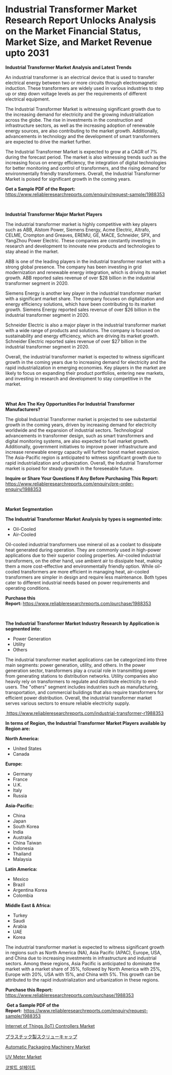 <p><h1>Industrial Transformer Market Research Report Unlocks Analysis on the Market Financial Status, Market Size, and Market Revenue upto 2031</h1></p><p><strong>Industrial Transformer Market Analysis and Latest Trends</strong></p>
<p><p>An industrial transformer is an electrical device that is used to transfer electrical energy between two or more circuits through electromagnetic induction. These transformers are widely used in various industries to step up or step down voltage levels as per the requirements of different electrical equipment.</p><p>The Industrial Transformer Market is witnessing significant growth due to the increasing demand for electricity and the growing industrialization across the globe. The rise in investments in the construction and infrastructure sectors, as well as the increasing adoption of renewable energy sources, are also contributing to the market growth. Additionally, advancements in technology and the development of smart transformers are expected to drive the market further.</p><p>The Industrial Transformer Market is expected to grow at a CAGR of 7% during the forecast period. The market is also witnessing trends such as the increasing focus on energy efficiency, the integration of digital technologies for better monitoring and control of transformers, and the rising demand for environmentally friendly transformers. Overall, the Industrial Transformer Market is poised for significant growth in the coming years.</p></p>
<p><strong>Get a Sample PDF of the Report:&nbsp;</strong> <a href="https://www.reliableresearchreports.com/enquiry/request-sample/1988353">https://www.reliableresearchreports.com/enquiry/request-sample/1988353</a></p>
<p>&nbsp;</p>
<p><strong>Industrial Transformer Major Market Players</strong></p>
<p><p>The industrial transformer market is highly competitive with key players such as ABB, Alstom Power, Siemens Energy, Acme Electric, Altrafo, CELME, Crompton and Greaves, EREMU, GE, MACE, Schneider, SPX, and YangZhou Power Electric. These companies are constantly investing in research and development to innovate new products and technologies to stay ahead in the market.</p><p>ABB is one of the leading players in the industrial transformer market with a strong global presence. The company has been investing in grid modernization and renewable energy integration, which is driving its market growth. ABB reported sales revenue of over $28 billion in the industrial transformer segment in 2020.</p><p>Siemens Energy is another key player in the industrial transformer market with a significant market share. The company focuses on digitalization and energy efficiency solutions, which have been contributing to its market growth. Siemens Energy reported sales revenue of over $26 billion in the industrial transformer segment in 2020.</p><p>Schneider Electric is also a major player in the industrial transformer market with a wide range of products and solutions. The company is focused on sustainability and energy efficiency, which are driving its market growth. Schneider Electric reported sales revenue of over $27 billion in the industrial transformer segment in 2020.</p><p>Overall, the industrial transformer market is expected to witness significant growth in the coming years due to increasing demand for electricity and the rapid industrialization in emerging economies. Key players in the market are likely to focus on expanding their product portfolios, entering new markets, and investing in research and development to stay competitive in the market.</p></p>
<p>&nbsp;</p>
<p><strong>What Are The Key Opportunities For Industrial Transformer Manufacturers?</strong></p>
<p><p>The global Industrial Transformer market is projected to see substantial growth in the coming years, driven by increasing demand for electricity worldwide and the expansion of industrial sectors. Technological advancements in transformer design, such as smart transformers and digital monitoring systems, are also expected to fuel market growth. Additionally, government initiatives to improve power infrastructure and increase renewable energy capacity will further boost market expansion. The Asia-Pacific region is anticipated to witness significant growth due to rapid industrialization and urbanization. Overall, the Industrial Transformer market is poised for steady growth in the foreseeable future.</p></p>
<p><strong>Inquire or Share Your Questions If Any Before Purchasing This Report:</strong> <a href="https://www.reliableresearchreports.com/enquiry/pre-order-enquiry/1988353">https://www.reliableresearchreports.com/enquiry/pre-order-enquiry/1988353</a></p>
<p>&nbsp;</p>
<p><strong>Market Segmentation</strong></p>
<p><strong>The Industrial Transformer Market Analysis by types is segmented into:</strong></p>
<p><ul><li>Oil-Cooled</li><li>Air-Cooled</li></ul></p>
<p><p>Oil-cooled industrial transformers use mineral oil as a coolant to dissipate heat generated during operation. They are commonly used in high-power applications due to their superior cooling properties. Air-cooled industrial transformers, on the other hand, use ambient air to dissipate heat, making them a more cost-effective and environmentally friendly option. While oil-cooled transformers are more efficient in managing heat, air-cooled transformers are simpler in design and require less maintenance. Both types cater to different industrial needs based on power requirements and operating conditions.</p></p>
<p><strong>Purchase this Report:&nbsp;</strong><a href="https://www.reliableresearchreports.com/purchase/1988353">https://www.reliableresearchreports.com/purchase/1988353</a></p>
<p>&nbsp;</p>
<p><strong>The Industrial Transformer Market Industry Research by Application is segmented into:</strong></p>
<p><ul><li>Power Generation</li><li>Utility</li><li>Others</li></ul></p>
<p><p>The industrial transformer market applications can be categorized into three main segments: power generation, utility, and others. In the power generation sector, transformers play a crucial role in transmitting power from generating stations to distribution networks. Utility companies also heavily rely on transformers to regulate and distribute electricity to end-users. The "others" segment includes industries such as manufacturing, transportation, and commercial buildings that also require transformers for efficient power distribution. Overall, the industrial transformer market serves various sectors to ensure reliable electricity supply.</p></p>
<p><a href="https://www.reliableresearchreports.com/industrial-transformer-r1988353">&nbsp;https://www.reliableresearchreports.com/industrial-transformer-r1988353</a></p>
<p><strong>In terms of Region, the Industrial Transformer Market Players available by Region are:</strong></p>
<p>
    <p> <strong> North America: </strong>
        <ul>
            <li>United States</li>
            <li>Canada</li>
        </ul>
        </p> 
    <p> <strong> Europe: </strong>
        <ul>
            <li>Germany</li>
            <li>France</li>
            <li>U.K.</li>
            <li>Italy</li>
            <li>Russia</li>
        </ul>
        </p> 
    <p> <strong> Asia-Pacific: </strong>
        <ul>
            <li>China</li>
            <li>Japan</li>
            <li>South Korea</li>
            <li>India</li>
            <li>Australia</li>
            <li>China Taiwan</li>
            <li>Indonesia</li>
            <li>Thailand</li>
            <li>Malaysia</li>
        </ul>
        </p> 
    <p> <strong> Latin America: </strong>
        <ul>
            <li>Mexico</li>
            <li>Brazil</li>
            <li>Argentina Korea</li>
            <li>Colombia</li>
        </ul>
        </p> 
    <p> <strong> Middle East & Africa: </strong>
        <ul>
            <li>Turkey</li>
            <li>Saudi</li>
            <li>Arabia</li>
            <li>UAE</li>
            <li>Korea</li>
        </ul>
    </p>
    </p>
<p><p>The industrial transformer market is expected to witness significant growth in regions such as North America (NA), Asia Pacific (APAC), Europe, USA, and China due to increasing investments in infrastructure and industrial sectors. Among these regions, Asia Pacific is anticipated to dominate the market with a market share of 35%, followed by North America with 25%, Europe with 20%, USA with 15%, and China with 5%. This growth can be attributed to the rapid industrialization and urbanization in these regions.</p></p>
<p><strong>Purchase this Report: </strong><a href="https://www.reliableresearchreports.com/purchase/1988353">https://www.reliableresearchreports.com/purchase/1988353</a></p>
<p>&nbsp;<strong>Get a Sample PDF of the Report:&nbsp;&nbsp;</strong><a href="https://www.reliableresearchreports.com/enquiry/request-sample/1988353">https://www.reliableresearchreports.com/enquiry/request-sample/1988353</a></p>
<p><strong></strong></p>
<p><p><a href="https://www.linkedin.com/pulse/internet-things-iot-controllers-market-size-cagr-trends-2024-2030-kqque">Internet of Things (IoT) Controllers Market</a></p><p><a href="https://github.com/NikitaBruen/Market-Research-Report-List-1/blob/main/3219248158169.md">プラスチック製スクリューキャップ</a></p><p><a href="https://github.com/AndreanneHane2023/Market-Research-Report-List-1/blob/main/automatic-packaging-machinery-market.md">Automatic Packaging Machinery Market</a></p><p><a href="https://github.com/RyleeBauch2023/Market-Research-Report-List-1/blob/main/uv-meter-market.md">UV Meter Market</a></p><p><a href="https://github.com/vsap75a286l/Market-Research-Report-List-2/blob/main/1873681169672.md">코발트 설페이트</a></p></p>